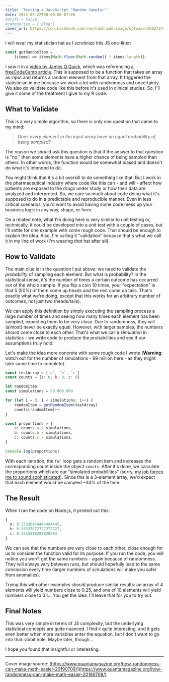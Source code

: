 ```yaml
---
title: 'Testing a JavaScript "Random Sampler"'
date: 2023-08-22T08:00:00-07:00
#draft = false
#categories = ['Blog']
cover_url: https://cdn.hashnode.com/res/hashnode/image/upload/v1692734157035/7b75c2c4-e8f8-4d85-99ed-276caac7bca3.jpeg?w=1600&h=840&fit=crop&crop=entropy&auto=compress,format&format=webp
---
```


I will wear my statistician hat as I scrutinize this JS one-liner:

```javascript
const getRandomItem =
    (items) => items[Math.floor(Math.random() * items.length)];
```

I saw it in a [video by James Q Quick](https://www.youtube.com/watch?v=cFqMk604en4), which was referencing [a freeCodeCamp article](https://www.freecodecamp.org/news/javascript-one-liners-to-use-in-every-project/). This is supposed to be a function that takes an array as input and returns a random element from that array. It triggered the statistician in me because we work a lot with randomness and uncertainty. We also do validate code like this before it's used in clinical studies. So, I'll give it some of the treatment I give to my R code.

## What to Validate

This is a very simple algorithm, so there is only one question that came to my mind:

> *Does every element in the input array have an equal probability of being sampled?*

The reason we should ask this question is that if the answer to that question is "no," then some elements have a higher chance of being sampled than others. In other words, the function would be somewhat biased and doesn't do what it's intended to do.

You might think that it's a bit overkill to do something like that. But I work in the pharmaceutical industry where code like this can - and will - affect how patients are exposed to the drugs under study or how their data are analyzed and interpreted. So, we care so much about code doing what it's supposed to do in a predictable and reproducible manner. Even in less critical scenarios, you'd want to avoid having some code mess up your business logic in any way, shape, or form.

On a related note, what I'm doing here is very similar to unit testing or, technically, it could be developed into a unit test with a couple of cases, but I'll settle for one example with some rough code. That should be enough to explain the idea. Also, I'm calling it "validation" because that's what we call it in my line of work (I'm wearing *that* hat after all).

## How to Validate

The main clue is in the question I put above: we need to validate the *probability* of sampling each element. But what is probability? In the statistical sense, it's the number of times a certain outcome has occurred out of the whole sample. If you flip a coin 10 times, your "expectation" is that 5 (50%) of them come up heads and the rest come up tails. That's exactly what we're doing, except that this works for an arbitrary number of outcomes, not just two (heads/tails).

We can apply this definition by simply executing the sampling process a large number of times and seeing how many times each element has been sampled, expecting them to be very close. Due to randomness, they will (almost) never be exactly equal. However, with larger samples, the numbers should come close to each other. That's what we call a *simulation* in statistics - we write code to produce the probabilities and see if our assumptions truly hold.

Let's make the idea more concrete with some rough code I wrote (**Warning**: watch out for the number of simulations - 99 million here - as they might take some time to complete).

```javascript
const testArray = ['a', 'b', 'c']
const counts = {a: 0, b: 0, c: 0}

let randomItem;
const simulations = 99_000_000

for (let i = 0; i < simulations; i++) {
    randomItem = getRandomItem(testArray)
    counts[randomItem]++
}

const proportions = {
    a: counts.a / simulations,
    b: counts.b / simulations,
    c: counts.c / simulations,
}

console.log(proportions)
```

With each iteration, the `for` loop gets a random item and increases the corresponding count inside the object `counts`. After it's done, we calculate the proportions which are our "simulated probabilities" (sorry, [my job forces me to sound sophisticated](https://codeforces.com/predownloaded/b7/8f/b78f0e086aa8c942869584bf6f71283d70e5ac51.png)). Since this is a 3-element array, we'd expect that each element would be sampled ~33% of the time.

## The Result

When I ran the code on Node.js, it printed out this:

```javascript
{
  a: 0.33326944444444445,
  b: 0.33337872727272727,
  c: 0.3333518282828283
}
```

We can see that the numbers are very close to each other, close enough for us to consider the function valid for its purpose. If you run the code, you will notice you won't get the same numbers - again because of randomness. They will always vary between runs, but should hopefully lead to the same conclusion every time (larger numbers of simulations will make you safer from anomalies).

Trying this with other examples should produce similar results: an array of 4 elements will yield numbers close to 0.25, and one of 10 elements will yield numbers close to 0.1... You get the idea. I'll leave that for you to try out.

## Final Notes

This was very simple in terms of JS complexity, but the underlying statistical concepts are quite nuanced. I find it quite interesting, and it gets even better when more variables enter the equation, but I don't want to go into that rabbit hole. Maybe later, though...

I hope you found that insightful or interesting.

* * *

Cover image source: [https://www.quantamagazine.org/how-randomness-can-make-math-easier-20190709/](https://www.quantamagazine.org/how-randomness-can-make-math-easier-20190709/)
